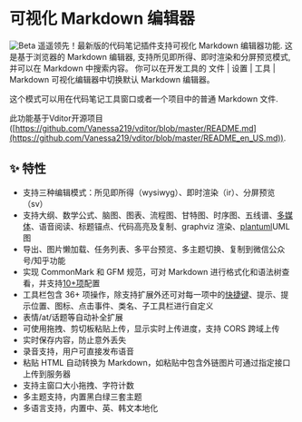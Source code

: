 # 可视化 Markdown 编辑器

![Beta](beta.svg) 遥遥领先！最新版的代码笔记插件支持可视化 Markdown 编辑器功能. 这是基于浏览器的 Markdown 编辑器, 支持所见即所得、即时渲染和分屏预览模式, 并可以在 Markdown 中搜索内容。
你可以在开发工具的<control> 文件 | 设置 | 工具 | Markdown 可视化编辑器</control>中切换默认 Markdown 编辑器。<br> 

这个模式可以用在代码笔记工具窗口或者一个项目中的普通 Markdown 文件.


此功能基于Vditor开源项目([https://github.com/Vanessa219/vditor/blob/master/README.md](https://github.com/Vanessa219/vditor/blob/master/README_en_US.md)).

## ✨  特性

* 支持三种编辑模式：所见即所得（wysiwyg）、即时渲染（ir）、分屏预览（sv）
* 支持大纲、数学公式、脑图、图表、流程图、甘特图、时序图、五线谱、[多媒体](https://ld246.com/article/1589813914768)、语音阅读、标题锚点、代码高亮及复制、graphviz 渲染、[plantuml](https://plantuml.com)UML图
* 导出、图片懒加载、任务列表、多平台预览、多主题切换、复制到微信公众号/知乎功能
* 实现 CommonMark 和 GFM 规范，可对 Markdown 进行格式化和语法树查看，并支持[10+项](https://ld246.com/article/1549638745630#options-preview-markdown)配置
* 工具栏包含 36+ 项操作，除支持扩展外还可对每一项中的[快捷键](https://ld246.com/article/1582778815353)、提示、提示位置、图标、点击事件、类名、子工具栏进行自定义
* 表情/at/话题等自动补全扩展
* 可使用拖拽、剪切板粘贴上传，显示实时上传进度，支持 CORS 跨域上传
* 实时保存内容，防止意外丢失
* 录音支持，用户可直接发布语音
* 粘贴 HTML 自动转换为 Markdown，如粘贴中包含外链图片可通过指定接口上传到服务器
* 支持主窗口大小拖拽、字符计数
* 多主题支持，内置黑白绿三套主题
* 多语言支持，内置中、英、韩文本地化
